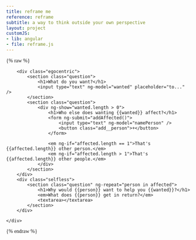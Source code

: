 ```yaml
---
title: reframe me
reference: reframe
subtitle: a way to think outside your own perspective
layout: project
customJS:
- lib: angular
- file: reframe.js
---
```

{% raw %}
<style>
@import url(http://fonts.googleapis.com/css?family=Old+Standard+TT:400,400italic,700);

body {
	font-family: 'Old Standard TT', serif;
}
.egocentric, .selfless {
	min-height: 40em;
}
.egocentric {
	float: left;
	width: 33%;
	border-right: 2px solid #eee;
	position: fixed;
}
.selfless {
	float: right;
	width: 67%;
}
.question {
	margin: 3em 0 1em;
	padding: 1em;
	border-top: 2px solid #eee;
	position: relative;
}
input {
	padding: 0.25em;
}
input, textarea {
	font: 2em "Old Standard TT", serif;
	width: 100%;
	border: none;
	border-left: 1rem solid #eee;
	padding-left: 0.5em;
}
input:focus, textarea:focus {
	border: none;
	outline: none;
	background-color: transparent;
	border-left: 1rem solid rgba(230,200,230,0.95);	
}
.selfless textarea {
	min-height: 5em;
}
.add__person {
	display: none;
	width: 2em;
	height: 2em;
	border-radius: 50%;
	border: none;
	background-color: rgba(230,200,230,0.95);
}
.add__person:focus {
	outline: none;
	background: rgba(210,190,210,0.95);
}
.question:hover .add__person {
	display: block;
	position: absolute;
	font: 1.5em "Old Standard TT", serif;
	right: 1em;
	margin-top: -2.25em;
}
</style>

<div ng-app="reframe">
	<div ng-controller="editor">
	
		<div class="egocentric">
			<section class="question">
				<h1>What do you want?</h1>
				<input type="text" ng-model="wanted" placeholder="to..." />
			</section>
			<section class="question">
				<div ng-show="wanted.length > 0">
					<h1>Who else does wanting {{wanted}} affect?</h1>
					<form ng-submit="addAffected()">
						<input type="text" ng-model="namePerson" />
						<button class="add__person">+</button>
					</form>
					
					<em ng-if="affected.length == 1">That's {{affected.length}} other person.</em>
					<em ng-if="affected.length > 1">That's {{affected.length}} other people.</em>
				</div>
			</section>
		</div>
		<div class="selfless">
			<section class="question" ng-repeat="person in affected">
				<h1>Why would {{person}} want to help you {{wanted}}?</h1>
				<em>What does {{person}} get in return?</em>
				<textarea></textarea>
			</section>
		</div>
			
	</div>
</div>
{% endraw %}